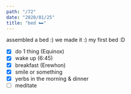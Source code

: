 ```yaml
---
path: "/72"
date: "2020/01/25"
title: "bed 🛏️"
---
```


assembled a bed :) we made it :) my first bed :D

- [x] do 1 thing (Equinox)
- [x] wake up (6:45)
- [x] breakfast (Erewhon)
- [x] smile or something
- [x] yerbs in the morning & dinner
- [ ] meditate
